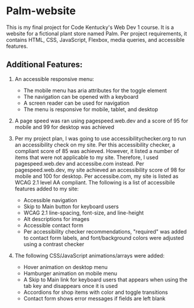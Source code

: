 # Palm-website

This is my final project for Code Kentucky's Web Dev 1 course. It is a website for a fictional plant store named Palm. Per project requirements, it contains HTML, CSS, JavaScript, Flexbox, media queries, and accessible features. 

## Additional Features:
  1. An accessible responsive menu:
      * The mobile menu has aria attributes for the toggle element
      * The navigation can be opened with a keyboard
      * A screen reader can be used for navigation
      * The menu is responsive for mobile, tablet, and desktop

  2. A page speed was ran using pagespeed.web.dev and a score of 95 for mobile and 99 for desktop was    achieved

  3. Per my project plan, I was going to use accessibilitychecker.org to run an accessibility check on my site. Per this accessibility checker, a compliant score of 85 was achieved. However, it listed a number of items that were not applicable to my site. Therefore, I used pagespeed.web.dev and accessibe.com instead. Per pagespeed.web.dev, my site achieved an accessibility score of 98 for mobile and 100 for desktop. Per accessibe.com, my site is listed as WCAG 2.1 level AA compliant. The following is a list of accessibile features added to my site:
      * Accessible navigation
      * Skip to Main button for keyboard users
      * WCAG 2.1 line-spacing, font-size, and line-height
      * Alt descriptions for images
      * Accessible contact form
      * Per accessibility checker recommendations, "required" was added to contact form labels, and font/background colors were adjusted using a contrast checker

  4. The following CSS/JavaScript animations/arrays were added:
      * Hover animation on desktop menu
      * Hamburger animation on mobile menu
      * A Skip to Main link for keyboard users that appears when using the tab key and disappears once it  is used
      * Accordions for shop items with color and toggle transitions
      * Contact form shows error messages if fields are left blank

